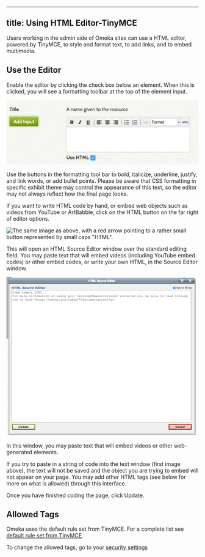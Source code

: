 ---
title: Using HTML Editor-TinyMCE
----
Users working in the admin side of Omeka sites can use a HTML editor, powered by TinyMCE, to style and format text, to add links, and to embed multimedia.

Use the Editor
----------------------------------------------------------------

Enable the editor by clicking the check box below an element. When this is clicked, you will see a formatting toolbar at the top of the element input.

![Title element field with Use HTML checked. Above the input field are icons representing options to format the text.](/doc_files/Wysiwyg_item.jpg)

Use the buttons in the formatting tool bar to bold, italicize, underline, justify, and link words, or add bullet points. Please be aware that CSS formatting in specific exhibit theme may control the appearance of this text, so the editor may not always reflect how the final page looks.

If you want to write HTML code by hand, or embed web objects such as videos from YouTube or ArtBabble, click on the HTML button on the far right of editor options.

![The same image as above, with a red arrow pointing to a rather small button represented by small caps "HTML".](/doc_files/Wysiwyg_HTMLbutton.jpg)

This will open an HTML Source Editor window over the standard editing field. You may paste text that will embed videos (including YouTube embed codes) or other embed codes, or write your own HTML, in the Source Editor window. 

![Exhibit htmleditor.png](/doc_files/Exhibit_htmleditor.png)

In this window, you may paste text that will embed videos or other web-generated elements. 

If you try to paste in a string of code into the text window (first image above), the text will not be saved and the object you are trying to embed will not appear on your page. You may add other HTML tags (see below for more on what is allowed) through this interface.

Once you have finished coding the page, click Update.

Allowed Tags
----------------------------------------------------------------
Omeka uses the default rule set from TinyMCE. For a complete list see [default rule set from TinyMCE](http://tinymce.moxiecode.com/wiki.php/Configuration:valid_elements).

To change the allowed tags, go to your [security settings](../Admin/Settings/Security_Settings.md)
